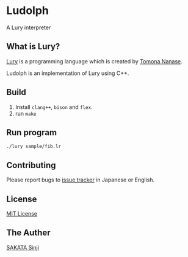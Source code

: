 # Ludolph

A Lury interpreter

## What is Lury?

[Lury](https://github.com/lury-lang/lury) is a programming language which is created by [Tomona Nanase](https://github.com/nanase).

Ludolph is an implementation of Lury using C++.

## Build

1. Install `clang++`, `bison` and `flex`.
1. run `make`

## Run program

```
./lury sample/fib.lr
```

## Contributing

Please report bugs to [issue tracker](https://github.com/NKMR6194/ludolph/issues) in Japanese or English.

## License

[MIT License](../master/LICENSE)

## The Auther

[SAKATA Sinji](https://github.com/NKMR6194)
